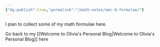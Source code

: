 ```yaml
---
{"dg-publish":true,"permalink":"/math-notes/amc-8-formulae/"}
---
```



I plan to collect some of my math formulae here.

Go back to my [[Welcome to Olivia's Personal Blog\|Welcome to Olivia's Personal Blog]] here